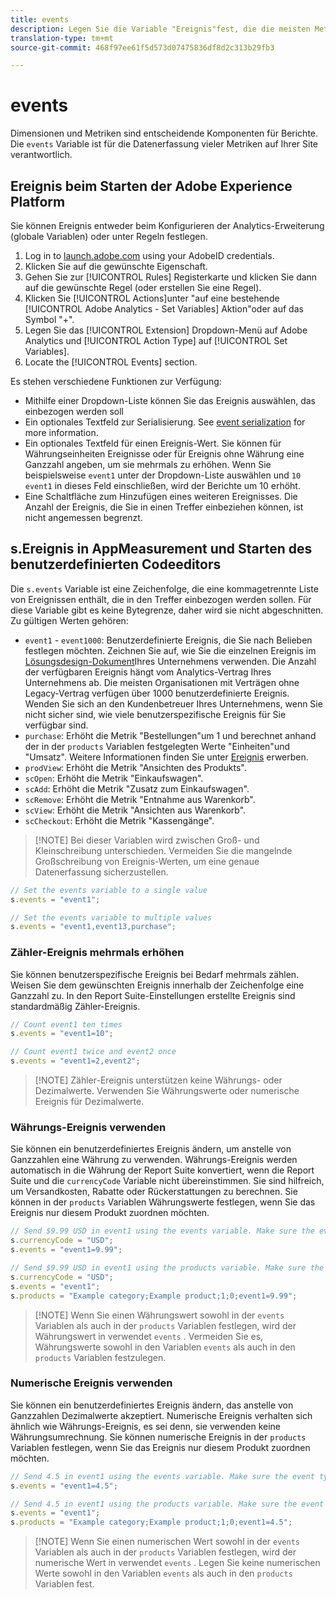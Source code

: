 ```yaml
---
title: events
description: Legen Sie die Variable "Ereignis"fest, die die meisten Metriken auf Ihrer Site steuert.
translation-type: tm+mt
source-git-commit: 468f97ee61f5d573d07475836df8d2c313b29fb3

---
```



# events

Dimensionen und Metriken sind entscheidende Komponenten für Berichte. Die `events` Variable ist für die Datenerfassung vieler Metriken auf Ihrer Site verantwortlich.

## Ereignis beim Starten der Adobe Experience Platform

Sie können Ereignis entweder beim Konfigurieren der Analytics-Erweiterung (globale Variablen) oder unter Regeln festlegen.

1. Log in to [launch.adobe.com](https://launch.adobe.com) using your AdobeID credentials.
2. Klicken Sie auf die gewünschte Eigenschaft.
3. Gehen Sie zur [!UICONTROL Rules] Registerkarte und klicken Sie dann auf die gewünschte Regel (oder erstellen Sie eine Regel).
4. Klicken Sie [!UICONTROL Actions]unter &quot;auf eine bestehende [!UICONTROL Adobe Analytics - Set Variables] Aktion&quot;oder auf das Symbol &quot;+&quot;.
5. Legen Sie das [!UICONTROL Extension] Dropdown-Menü auf Adobe Analytics und [!UICONTROL Action Type] auf [!UICONTROL Set Variables].
6. Locate the [!UICONTROL Events] section.

Es stehen verschiedene Funktionen zur Verfügung:

* Mithilfe einer Dropdown-Liste können Sie das Ereignis auswählen, das einbezogen werden soll
* Ein optionales Textfeld zur Serialisierung. See [event serialization](event-serialization.md) for more information.
* Ein optionales Textfeld für einen Ereignis-Wert. Sie können für Währungseinheiten Ereignisse oder für Ereignis ohne Währung eine Ganzzahl angeben, um sie mehrmals zu erhöhen. Wenn Sie beispielsweise `event1` unter der Dropdown-Liste auswählen und `10` `event1` in dieses Feld einschließen, wird der Berichte um 10 erhöht.
* Eine Schaltfläche zum Hinzufügen eines weiteren Ereignisses. Die Anzahl der Ereignis, die Sie in einen Treffer einbeziehen können, ist nicht angemessen begrenzt.

## s.Ereignis in AppMeasurement und Starten des benutzerdefinierten Codeeditors

Die `s.events` Variable ist eine Zeichenfolge, die eine kommagetrennte Liste von Ereignissen enthält, die in den Treffer einbezogen werden sollen. Für diese Variable gibt es keine Bytegrenze, daher wird sie nicht abgeschnitten. Zu gültigen Werten gehören:

* `event1` - `event1000`: Benutzerdefinierte Ereignis, die Sie nach Belieben festlegen möchten. Zeichnen Sie auf, wie Sie die einzelnen Ereignis im [Lösungsdesign-Dokument](../../../prepare/solution-design.md)Ihres Unternehmens verwenden. Die Anzahl der verfügbaren Ereignis hängt vom Analytics-Vertrag Ihres Unternehmens ab. Die meisten Organisationen mit Verträgen ohne Legacy-Vertrag verfügen über 1000 benutzerdefinierte Ereignis. Wenden Sie sich an den Kundenbetreuer Ihres Unternehmens, wenn Sie nicht sicher sind, wie viele benutzerspezifische Ereignis für Sie verfügbar sind.
* `purchase`: Erhöht die Metrik &quot;Bestellungen&quot;um 1 und berechnet anhand der in der `products` Variablen festgelegten Werte &quot;Einheiten&quot;und &quot;Umsatz&quot;. Weitere Informationen finden Sie unter [Ereignis](event-purchase.md) erwerben.
* `prodView`: Erhöht die Metrik &quot;Ansichten des Produkts&quot;.
* `scOpen`: Erhöht die Metrik &quot;Einkaufswagen&quot;.
* `scAdd`: Erhöht die Metrik &quot;Zusatz zum Einkaufswagen&quot;.
* `scRemove`: Erhöht die Metrik &quot;Entnahme aus Warenkorb&quot;.
* `scView`: Erhöht die Metrik &quot;Ansichten aus Warenkorb&quot;.
* `scCheckout`: Erhöht die Metrik &quot;Kassengänge&quot;.

> [!NOTE] Bei dieser Variablen wird zwischen Groß- und Kleinschreibung unterschieden. Vermeiden Sie die mangelnde Großschreibung von Ereignis-Werten, um eine genaue Datenerfassung sicherzustellen.

```js
// Set the events variable to a single value
s.events = "event1";

// Set the events variable to multiple values
s.events = "event1,event13,purchase";
```

### Zähler-Ereignis mehrmals erhöhen

Sie können benutzerspezifische Ereignis bei Bedarf mehrmals zählen. Weisen Sie dem gewünschten Ereignis innerhalb der Zeichenfolge eine Ganzzahl zu. In den Report Suite-Einstellungen erstellte Ereignis sind standardmäßig Zähler-Ereignis.

```js
// Count event1 ten times
s.events = "event1=10";

// Count event1 twice and event2 once
s.events = "event1=2,event2";
```

> [!NOTE] Zähler-Ereignis unterstützen keine Währungs- oder Dezimalwerte. Verwenden Sie Währungswerte oder numerische Ereignis für Dezimalwerte.

### Währungs-Ereignis verwenden

Sie können ein benutzerdefiniertes Ereignis ändern, um anstelle von Ganzzahlen eine Währung zu verwenden. Währungs-Ereignis werden automatisch in die Währung der Report Suite konvertiert, wenn die Report Suite und die `currencyCode` Variable nicht übereinstimmen. Sie sind hilfreich, um Versandkosten, Rabatte oder Rückerstattungen zu berechnen. Sie können in der `products` Variablen Währungswerte festlegen, wenn Sie das Ereignis nur diesem Produkt zuordnen möchten.

```js
// Send $9.99 USD in event1 using the events variable. Make sure the event type for event1 is Currency in report suite settings
s.currencyCode = "USD";
s.events = "event1=9.99";

// Send $9.99 USD in event1 using the products variable. Make sure the event type for event1 is Currency in report suite settings
s.currencyCode = "USD";
s.events = "event1";
s.products = "Example category;Example product;1;0;event1=9.99";
```

> [!NOTE] Wenn Sie einen Währungswert sowohl in der `events` Variablen als auch in der `products` Variablen festlegen, wird der Währungswert in verwendet `events` . Vermeiden Sie es, Währungswerte sowohl in den Variablen `events` als auch in den `products` Variablen festzulegen.

### Numerische Ereignis verwenden

Sie können ein benutzerdefiniertes Ereignis ändern, das anstelle von Ganzzahlen Dezimalwerte akzeptiert. Numerische Ereignis verhalten sich ähnlich wie Währungs-Ereignis, es sei denn, sie verwenden keine Währungsumrechnung. Sie können numerische Ereignis in der `products` Variablen festlegen, wenn Sie das Ereignis nur diesem Produkt zuordnen möchten.

```js
// Send 4.5 in event1 using the events variable. Make sure the event type for event1 is Numeric in report suite settings
s.events = "event1=4.5";

// Send 4.5 in event1 using the products variable. Make sure the event type for event1 is Numeric in report suite settings
s.events = "event1";
s.products = "Example category;Example product;1;0;event1=4.5";
```

> [!NOTE] Wenn Sie einen numerischen Wert sowohl in der `events` Variablen als auch in der `products` Variablen festlegen, wird der numerische Wert in verwendet `events` . Legen Sie keine numerischen Werte sowohl in den Variablen `events` als auch in den `products` Variablen fest.
